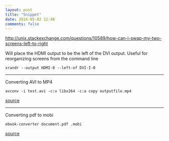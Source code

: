 ```yaml
---
layout: post
title: "Snippet"
date: 2016-05-02 12:48
comments: false
---
```


http://unix.stackexchange.com/questions/10589/how-can-i-swap-my-two-screens-left-to-right

Will place the HDMI output to be the left of the DVI output.
Useful for reorganizing screens from the command line

```
xrandr --output HDMI-0 --left-of DVI-I-0
```


---

Converting AVI to MP4

```
avconv -i test.avi -c:v libx264 -c:a copy outputfile.mp4
```

[source](http://askubuntu.com/questions/370786/how-to-convert-avi-xvid-to-mkv-or-mp4-h264)


---

Converting pdf to mobi

```
ebook-converter document.pdf .mobi
```

[source](askubuntu.com/questions/39180/pdf-to-mobi-convertor)
